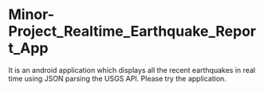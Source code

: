 # Minor-Project_Realtime_Earthquake_Report_App
It is an android application which displays all the recent earthquakes in real time using JSON parsing the USGS API. Please try the application.
